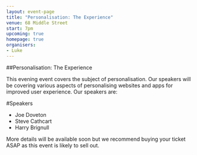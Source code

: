 ```yaml
---
layout: event-page  
title: "Personalisation: The Experience"
venue: 68 Middle Street
start: 7pm
upcoming: true
homepage: true
organisers:
- Luke
---
```


##Personalisation: The Experience

This evening event covers the subject of personalisation. Our speakers will be covering various aspects of personalising websites and apps for improved user experience. Our speakers are:

#Speakers
* Joe Doveton
* Steve Cathcart
* Harry Brignull

More details will be available soon but we recommend buying your ticket ASAP as this event is likely to sell out.

